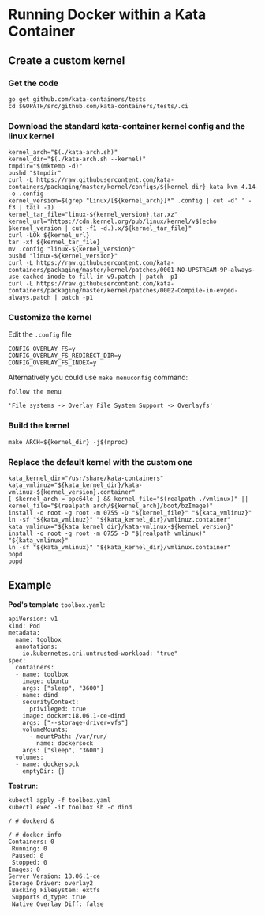 # Running Docker within a Kata Container

## Create a custom kernel

### Get the code

```
go get github.com/kata-containers/tests
cd $GOPATH/src/github.com/kata-containers/tests/.ci
```

### Download the standard kata-container kernel config and the linux kernel

```
kernel_arch="$(./kata-arch.sh)"
kernel_dir="$(./kata-arch.sh --kernel)"
tmpdir="$(mktemp -d)"
pushd "$tmpdir"
curl -L https://raw.githubusercontent.com/kata-containers/packaging/master/kernel/configs/${kernel_dir}_kata_kvm_4.14.x -o .config
kernel_version=$(grep "Linux/[${kernel_arch}]*" .config | cut -d' ' -f3 | tail -1)
kernel_tar_file="linux-${kernel_version}.tar.xz"
kernel_url="https://cdn.kernel.org/pub/linux/kernel/v$(echo $kernel_version | cut -f1 -d.).x/${kernel_tar_file}"
curl -LOk ${kernel_url}
tar -xf ${kernel_tar_file}
mv .config "linux-${kernel_version}"
pushd "linux-${kernel_version}"
curl -L https://raw.githubusercontent.com/kata-containers/packaging/master/kernel/patches/0001-NO-UPSTREAM-9P-always-use-cached-inode-to-fill-in-v9.patch | patch -p1
curl -L https://raw.githubusercontent.com/kata-containers/packaging/master/kernel/patches/0002-Compile-in-evged-always.patch | patch -p1
```

### Customize the kernel

Edit the `.config` file


```
CONFIG_OVERLAY_FS=y
CONFIG_OVERLAY_FS_REDIRECT_DIR=y
CONFIG_OVERLAY_FS_INDEX=y
```

Alternatively you could use `make menuconfig` command:

```
follow the menu

'File systems -> Overlay File System Support -> Overlayfs'
```

### Build the kernel

```
make ARCH=${kernel_dir} -j$(nproc)
```

### Replace the default kernel with the custom one

```
kata_kernel_dir="/usr/share/kata-containers"
kata_vmlinuz="${kata_kernel_dir}/kata-vmlinuz-${kernel_version}.container"
[ $kernel_arch = ppc64le ] && kernel_file="$(realpath ./vmlinux)" || kernel_file="$(realpath arch/${kernel_arch}/boot/bzImage)"
install -o root -g root -m 0755 -D "${kernel_file}" "${kata_vmlinuz}"
ln -sf "${kata_vmlinuz}" "${kata_kernel_dir}/vmlinuz.container"
kata_vmlinux="${kata_kernel_dir}/kata-vmlinux-${kernel_version}"
install -o root -g root -m 0755 -D "$(realpath vmlinux)" "${kata_vmlinux}"
ln -sf "${kata_vmlinux}" "${kata_kernel_dir}/vmlinux.container"
popd
popd
```

## Example

**Pod's template** `toolbox.yaml`:

```
apiVersion: v1
kind: Pod
metadata:
  name: toolbox
  annotations:
    io.kubernetes.cri.untrusted-workload: "true"
spec:
  containers:
  - name: toolbox
    image: ubuntu
    args: ["sleep", "3600"]
  - name: dind
    securityContext:
      privileged: true
    image: docker:18.06.1-ce-dind
    args: ["--storage-driver=vfs"]
    volumeMounts:
      - mountPath: /var/run/
        name: dockersock
    args: ["sleep", "3600"]
  volumes:
  - name: dockersock
    emptyDir: {}
```

**Test run**:

```
kubectl apply -f toolbox.yaml
kubectl exec -it toolbox sh -c dind

/ # dockerd &

/ # docker info
Containers: 0
 Running: 0
 Paused: 0
 Stopped: 0
Images: 0
Server Version: 18.06.1-ce
Storage Driver: overlay2
 Backing Filesystem: extfs
 Supports d_type: true
 Native Overlay Diff: false
```